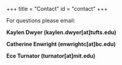 +++
title = "Contact"
id = "contact"
+++

For questions please email:  

**Kaylen Dwyer (kaylen.dwyer[at]tufts.edu)**

**Catherine Enwright (enwrightc[at]bc.edu)**

**Ece Turnator (turnator[at]mit.edu)**   

